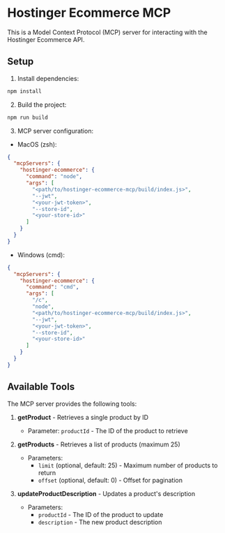 # Hostinger Ecommerce MCP

This is a Model Context Protocol (MCP) server for interacting with the Hostinger Ecommerce API.

## Setup

1. Install dependencies:
```bash
npm install
```

2. Build the project:
```bash
npm run build
```

3. MCP server configuration:

* MacOS (zsh):
```json
{
  "mcpServers": {
    "hostinger-ecommerce": {
      "command": "node",
      "args": [
        "<path/to/hostinger-ecommerce-mcp/build/index.js>",
        "--jwt",
        "<your-jwt-token>",
        "--store-id",
        "<your-store-id>"
      ]
    }
  }
}
```



* Windows (cmd):
```json
{
  "mcpServers": {
    "hostinger-ecommerce": {
      "command": "cmd",
      "args": [
        "/c",
        "node",
        "<path/to/hostinger-ecommerce-mcp/build/index.js>",
        "--jwt",
        "<your-jwt-token>",
        "--store-id",
        "<your-store-id>"
      ]
    }
  }
}
```

## Available Tools

The MCP server provides the following tools:

1. **getProduct** - Retrieves a single product by ID
   - Parameter: `productId` - The ID of the product to retrieve

2. **getProducts** - Retrieves a list of products (maximum 25)
   - Parameters: 
     - `limit` (optional, default: 25) - Maximum number of products to return
     - `offset` (optional, default: 0) - Offset for pagination

3. **updateProductDescription** - Updates a product's description
   - Parameters:
     - `productId` - The ID of the product to update
     - `description` - The new product description